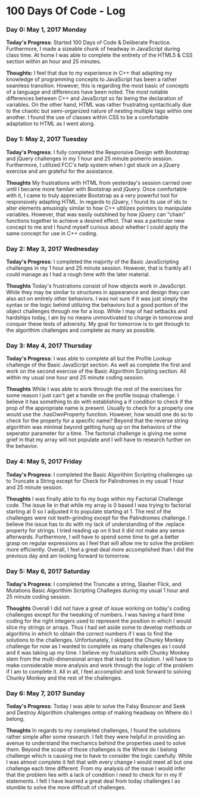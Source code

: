 # 100 Days Of Code - Log

### Day 0: May 1, 2017 Monday

**Today's Progress**: Started 100 Days of Code & Deliberate Practice. Furthermore, I made a sizeable chunk of headway in JavaScript during class time. At home I was able to complete the entirety of the HTML5 & CSS section within an hour and 25 minutes. 

**Thoughts:** I feel that due to my experience in C++ that adapting my knowledge of programming concepts to JavaScript has been a rather seamless transition. However, this is regarding the most basic of concepts of a language and differences have been noted. The most notable differences between C++ and JavaScript so far being the declaration of variables.  On the other hand, HTML was rather frustrating syntactically due to the chaotic but semi-organized nature of nesting multiple tags within one another. I found the use of classes within CSS to be a comfortable adaptation to HTML as I went along. 


### Day 1: May 2, 2017 Tuesday

**Today's Progress**: I fully completed the Responsive Design with Bootstrap and jQuery challenges in my 1 hour and 25 minute pomerro session. Furthermore, I utilized FCC's help system when I got stuck on a jQuery exercise and am grateful for the assistance.

**Thoughts** My frustrations with HTML from yesterday's session carried over until I became more familair with Bootstrap and jQuery. Once comfortable with it, I came to truly appreciate Bootstrap as a very powerful tool for responsively adapting HTML. In regards to jQuery,  I found its use of ids to alter elements  amusingly similar to how C++ ultilizes pointers to manipulate variables. However, that was easily outshined by how jQuery can "chain" functions together to achieve a desired effect. That was a particular new concept to me and I found myself curious about whether I could apply the same concept for use in C++ coding.


### Day 2: May 3, 2017 Wednesday

**Today's Progress**: I completed the majority of the Basic JavaScripting challenges in my 1 hour and 25 minute session. However, that is frankly all I could manage as I had a rough time with the later material. 

**Thoughts** Today's frustrations consist of how objects work in JavaScript. While they may be similar to structures in appearance and design they can also act on entirely other behaviors. I was not sure if it was just simply the syntax or the logic behind utilizing the behaviors but a good portion of the object challenges through me for a loop. While I may of had setbacks and hardships today, I am by no means unmovtivated to charge in tomorrow and conquer these tests of adversity. My goal for tomorrow is to get through to the algorithim challenges and complete as many as possible.


### Day 3: May 4, 2017 Thursday

**Today's Progress**: I was able to complete all but the Profile Lookup challenge of the Basic JavaScript section. As well as complete the first and work on the second exercise of the Basic Algorithim Scripting section. All within my usual one hour and 25 minute coding session. 

**Thoughts** While I was able to work through the rest of the exercises for some reason I just can't get a handle on the profile loopup challenge. I believe it has something to do with establishing a if condition to check if the prop of the appropriate name is present. Usually to check for a property one would use the .hasOwnProperty function. However, how would one do so to check for the property for a specific name? Beyond that the reverse string algorithim was minimal beyond getting hung up on the behaviors of the seperator parameter for a time. The factorial challenge is giving me some grief in that my array will not populate and I will have to research further on the behavior.


### Day 4: May 5, 2017 Friday

**Today's Progress**: I completed the Basic Algorithim Scripting challenges up to Truncate a String except for Check for Palindromes in my usual 1 hour and 25 minute session. 

**Thoughts** I was finally able to fix my bugs within my Factorial Challenge code. The issue lie in that while my array is 0 based I was trying to factorial starting at 0 so I adjusted it to populate starting at 1. The rest of the challenges were not teeth-grinding except for the Palindromes challenge. I believe the issue has to do with my lack of understanding of the .replace property for strings. I tried reading up on it but it did not make any sense afterwards. Furthermore, I will have to spend some time to get a better grasp on regular expressions as I feel that will allow me to solve the problem more efficiently. Overall, I feel a great deal more accomplished than I did the previous day and am looking forward to tomorrow.


### Day 5: May 6, 2017 Saturday

**Today's Progress**: I completed the Truncate a string, Slasher Flick, and Mutations Basic Algorithim Scripting Challeges during my usual 1 hour and 25 minute coding session. 

**Thoughts** Overall I did not have a great of issue working on today's coding challenges except for the tweaking of numbers. I was having a hard time coding for the right integers used to represent the position in which I would slice my strings or arrays. Thus I had set aside some to develop methods or algoritims in which to obtain the correct numbers if I was to find the solutions to the challenges. Unfortunately, I skipped the Chunky Monkey challenge for now as I wanted to complete as many challenges as I could and it was taking up my time. I believe my frustations with Chunky Monkey stem from the multi-dimensional arrays that lead to its solution. I will have to make considerable more analysis and work through the logic of the problem if I am to complete it. All in all, I feel accomplish and look forward to solving Chunky Monkey and the rest of the challenges.


### Day 6: May 7, 2017 Sunday

**Today's Progress**: Today I was able to solve the Falsy Bouncer and Seek and Destroy Algorithim challenges ontop of making headway on Where do I belong.

**Thoughts** In regards to my completed challenges, I found the solutions rather simple after some research. I felt they were helpful in providing an avenue to understand the mechanics behind the properties used to solve them. Beyond the scope of those challenges is the Where do I belong challenge which is causing me to have to consider the logic carefully. While I was almost complete it felt that with every change I would meet all but one challenge each time different. From my analysis of the issue I would infer that the problem lies with a lack of condition I need to check for in my if statements. I felt I have learned a great deal from today challenges I as stumble to solve the more difficult of challenges. 
